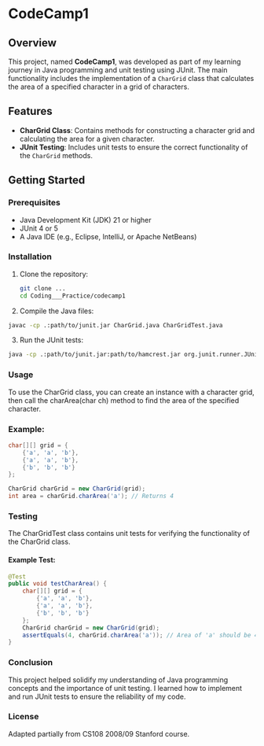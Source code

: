 # CodeCamp1

## Overview
This project, named **CodeCamp1**, was developed as part of my learning journey in Java programming and unit testing using JUnit. The main functionality includes the implementation of a `CharGrid` class that calculates the area of a specified character in a grid of characters.

## Features
- **CharGrid Class**: Contains methods for constructing a character grid and calculating the area for a given character.
- **JUnit Testing**: Includes unit tests to ensure the correct functionality of the `CharGrid` methods.

## Getting Started

### Prerequisites
- Java Development Kit (JDK) 21 or higher
- JUnit 4 or 5
- A Java IDE (e.g., Eclipse, IntelliJ, or Apache NetBeans)

### Installation

1. Clone the repository:

   ```bash
   git clone ...
   cd Coding___Practice/codecamp1
2. Compile the Java files:

```bash
javac -cp .:path/to/junit.jar CharGrid.java CharGridTest.java
```
3. Run the JUnit tests:

```bash
java -cp .:path/to/junit.jar:path/to/hamcrest.jar org.junit.runner.JUnitCore CharGridTest
```
### Usage

To use the CharGrid class, you can create an instance with a character grid, then call the charArea(char ch) method to find the area of the specified character.

### Example:
```java
char[][] grid = {
    {'a', 'a', 'b'},
    {'a', 'a', 'b'},
    {'b', 'b', 'b'}
};

CharGrid charGrid = new CharGrid(grid);
int area = charGrid.charArea('a'); // Returns 4
```

### Testing

The CharGridTest class contains unit tests for verifying the functionality of the CharGrid class.

#### Example Test:
```java
@Test
public void testCharArea() {
    char[][] grid = {
        {'a', 'a', 'b'},
        {'a', 'a', 'b'},
        {'b', 'b', 'b'}
    };
    CharGrid charGrid = new CharGrid(grid);
    assertEquals(4, charGrid.charArea('a')); // Area of 'a' should be 4 (2x2)
}
```
### Conclusion

This project helped solidify my understanding of Java programming concepts and the importance of unit testing. I learned how to implement and run JUnit tests to ensure the reliability of my code.

### License
Adapted partially from CS108 2008/09 Stanford course.
